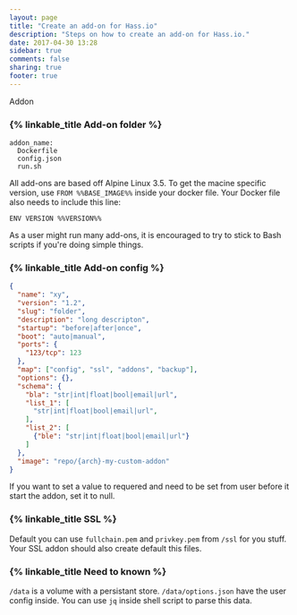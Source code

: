 ```yaml
---
layout: page
title: "Create an add-on for Hass.io"
description: "Steps on how to create an add-on for Hass.io."
date: 2017-04-30 13:28
sidebar: true
comments: false
sharing: true
footer: true
---
```


Addon

### {% linkable_title Add-on folder %}

```
addon_name:
  Dockerfile
  config.json
  run.sh
```

All add-ons are based off Alpine Linux 3.5. To get the macine specific version, use `FROM %%BASE_IMAGE%%` inside your docker file. Your Docker file also needs to include this line:

```docker
ENV VERSION %%VERSION%%
```

As a user might run many add-ons, it is encouraged to try to stick to Bash scripts if you're doing simple things.

### {% linkable_title Add-on config %}

```json
{
  "name": "xy",
  "version": "1.2",
  "slug": "folder",
  "description": "long descripton",
  "startup": "before|after|once",
  "boot": "auto|manual",
  "ports": {
    "123/tcp": 123
  },
  "map": ["config", "ssl", "addons", "backup"],
  "options": {},
  "schema": {
    "bla": "str|int|float|bool|email|url",
    "list_1": [
      "str|int|float|bool|email|url",
    ],
    "list_2": [
      {"ble": "str|int|float|bool|email|url"}
    ]
  },
  "image": "repo/{arch}-my-custom-addon"
}
```

If you want to set a value to requered and need to be set from user before it start the addon, set it to null.

### {% linkable_title SSL %}

Default you can use `fullchain.pem` and `privkey.pem` from `/ssl` for you stuff. Your SSL addon should also create default this files.

### {% linkable_title Need to known %}
`/data` is a volume with a persistant store. `/data/options.json` have the user config inside. You can use `jq` inside shell script to parse this data.
